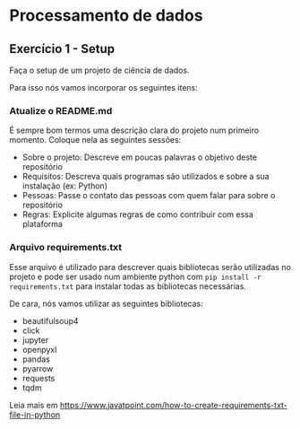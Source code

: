 # Processamento de dados

## Exercício 1 - Setup
Faça o setup de um projeto de ciência de dados.

Para isso nós vamos incorporar os seguintes itens:

### Atualize o README.md
É sempre bom termos uma descrição clara do projeto num primeiro momento.
Coloque nela as seguintes sessões:
- Sobre o projeto: Descreve em poucas palavras o objetivo deste repositório
- Requisitos: Descreva quais programas são utilizados e sobre a sua instalação (ex: Python)
- Pessoas: Passe o contato das pessoas com quem falar para sobre o repositório
- Regras: Explicite algumas regras de como contribuir com essa plataforma

### Arquivo requirements.txt
Esse arquivo é utilizado para descrever quais bibliotecas serão utilizadas
no projeto e pode ser usado num ambiente python com `pip install -r requirements.txt`
para instalar todas as bibliotecas necessárias.

De cara, nós vamos utilizar as seguintes bibliotecas:
- beautifulsoup4
- click
- jupyter
- openpyxl
- pandas
- pyarrow
- requests
- tqdm

Leia mais em https://www.javatpoint.com/how-to-create-requirements-txt-file-in-python
